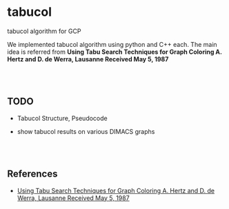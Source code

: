 # tabucol
tabucol algorithm for GCP

We implemented tabucol algorithm using python and C++ each. 
The main idea is referred from **Using Tabu Search Techniques for Graph Coloring A. Hertz and D. de Werra, Lausanne Received May 5, 1987**


<br><br>

## TODO 

* Tabucol Structure, Pseudocode

* show tabucol results on various DIMACS graphs







<br><br>

## References 

* [Using Tabu Search Techniques for Graph Coloring A. Hertz and D. de Werra, Lausanne Received May 5, 1987](http://www.cs.put.poznan.pl/mmachowiak/ok/GCtabu.pdf)
